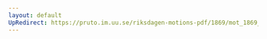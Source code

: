 ```yaml
---
layout: default
UpRedirect: https://pruto.im.uu.se/riksdagen-motions-pdf/1869/mot_1869__ak__160.pdf
---
```

